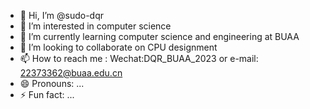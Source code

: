 - 👋 Hi, I’m @sudo-dqr
- 👀 I’m interested in computer science
- 🌱 I’m currently learning computer science and engineering at BUAA 
- 💞️ I’m looking to collaborate on CPU designment
- 📫 How to reach me : Wechat:DQR_BUAA_2023 or e-mail: 22373362@buaa.edu.cn
- 😄 Pronouns: ...
- ⚡ Fun fact: ...

<!---
sudo-dqr/sudo-dqr is a ✨ special ✨ repository because its `README.md` (this file) appears on your GitHub profile.
You can click the Preview link to take a look at your changes.
--->
